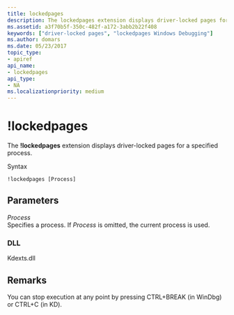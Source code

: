 ```yaml
---
title: lockedpages
description: The lockedpages extension displays driver-locked pages for a specified process.
ms.assetid: a3f70b5f-350c-482f-a172-3abb2b22f408
keywords: ["driver-locked pages", "lockedpages Windows Debugging"]
ms.author: domars
ms.date: 05/23/2017
topic_type:
- apiref
api_name:
- lockedpages
api_type:
- NA
ms.localizationpriority: medium
---
```


# !lockedpages


The **!lockedpages** extension displays driver-locked pages for a specified process.

Syntax

```dbgcmd
!lockedpages [Process]
```

## <span id="Parameters"></span><span id="parameters"></span><span id="PARAMETERS"></span>Parameters


<span id="_______Process______"></span><span id="_______process______"></span><span id="_______PROCESS______"></span> *Process*   
Specifies a process. If *Process* is omitted, the current process is used.

### <span id="DLL"></span><span id="dll"></span>DLL

Kdexts.dll

Remarks
-------

You can stop execution at any point by pressing CTRL+BREAK (in WinDbg) or CTRL+C (in KD).

 

 






